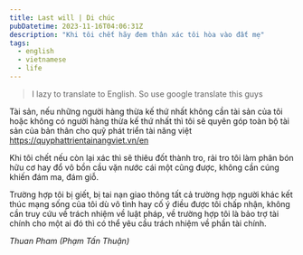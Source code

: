 ```yaml
---
title: Last will | Di chúc
pubDatetime: 2023-11-16T04:06:31Z
description: "Khi tôi chết hãy đem thân xác tôi hòa vào đất mẹ"
tags:
  - english
  - vietnamese
  - life
---
```


> I lazy to translate to English. So use google translate this guys

Tài sản, nếu những người hàng thừa kế thứ nhất không cần tài sản của tôi
hoặc không có người hàng thừa kế thứ nhất thì tôi sẽ quyên góp toàn bộ tài
sản của bản thân cho quỹ phát triển tài năng việt <https://quyphattrientainangviet.vn/en>

Khi tôi chết nếu còn lại xác thì sẽ thiêu đốt thành tro, rải tro tôi làm
phân bón hữu cơ hay đổ vô bồn cầu vặn nước cái một cũng được, không cần
cúng khiến đám ma, đám giỗ.

Trường hợp tôi bị giết, bị tai nạn giao thông tất cả trường hợp người khác
kết thúc mạng sống của tôi dù vô tình hay cố ý điều được tôi chấp nhận,
không cần truy cứu về trách nhiệm về luật pháp, về trường hợp tôi là bảo
trợ tài chính cho một ai đó thì có thể yêu cầu trách nhiệm về phần tài
chính.

_Thuan Pham (Phạm Tấn Thuận)_
